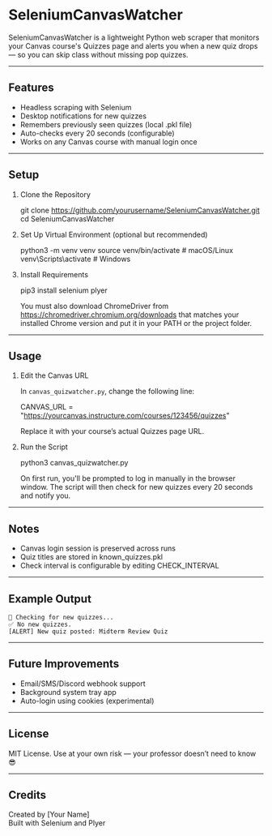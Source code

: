 # SeleniumCanvasWatcher

SeleniumCanvasWatcher is a lightweight Python web scraper that monitors your Canvas course's Quizzes page and alerts you when a new quiz drops — so you can skip class without missing pop quizzes.

---

## Features

- Headless scraping with Selenium
- Desktop notifications for new quizzes
- Remembers previously seen quizzes (local .pkl file)
- Auto-checks every 20 seconds (configurable)
- Works on any Canvas course with manual login once

---

## Setup

1. Clone the Repository

    git clone https://github.com/yourusername/SeleniumCanvasWatcher.git
    cd SeleniumCanvasWatcher

2. Set Up Virtual Environment (optional but recommended)

    python3 -m venv venv
    source venv/bin/activate      # macOS/Linux
    venv\Scripts\activate         # Windows

3. Install Requirements

    pip3 install selenium plyer

    You must also download ChromeDriver from https://chromedriver.chromium.org/downloads that matches your installed Chrome version and put it in your PATH or the project folder.

---

## Usage

1. Edit the Canvas URL

    In `canvas_quizwatcher.py`, change the following line:

    CANVAS_URL = "https://yourcanvas.instructure.com/courses/123456/quizzes"

    Replace it with your course’s actual Quizzes page URL.

2. Run the Script

    python3 canvas_quizwatcher.py

    On first run, you'll be prompted to log in manually in the browser window. The script will then check for new quizzes every 20 seconds and notify you.

---

## Notes

- Canvas login session is preserved across runs
- Quiz titles are stored in known_quizzes.pkl
- Check interval is configurable by editing CHECK_INTERVAL

---

## Example Output

    🔄 Checking for new quizzes...
    ✅ No new quizzes.
    [ALERT] New quiz posted: Midterm Review Quiz

---

## Future Improvements

- Email/SMS/Discord webhook support
- Background system tray app
- Auto-login using cookies (experimental)

---

## License

MIT License. Use at your own risk — your professor doesn’t need to know 😎

---

## Credits

Created by [Your Name]  
Built with Selenium and Plyer
